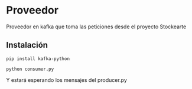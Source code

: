 # Proveedor

Proveedor en kafka que toma las peticiones desde el proyecto Stockearte

## Instalación

```
pip install kafka-python 

```

```
python consumer.py
```

Y estará esperando los mensajes del producer.py

